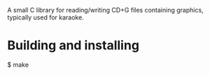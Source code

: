 A small C library for reading/writing CD+G files containing graphics,
typically used for karaoke.

Building and installing
=======================

$ make
